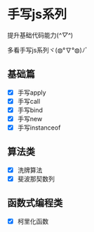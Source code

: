 # 手写js系列
提升基础代码能力(*^▽^*)

多看手写js系列ヾ(◍°∇°◍)ﾉﾞ
## 基础篇
-[x] 手写apply
-[x] 手写call
-[x] 手写bind
-[x] 手写new
-[x] 手写instanceof
## 算法类
-[x] 洗牌算法
-[x] 斐波那契数列
## 函数式编程类
-[x] 柯里化函数
